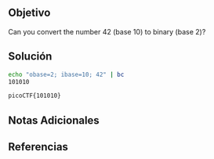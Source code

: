 ## Objetivo
Can you convert the number 42 (base 10) to binary (base 2)?

## Solución
```bash
echo "obase=2; ibase=10; 42" | bc
101010

picoCTF{101010}
```

## Notas Adicionales


## Referencias
